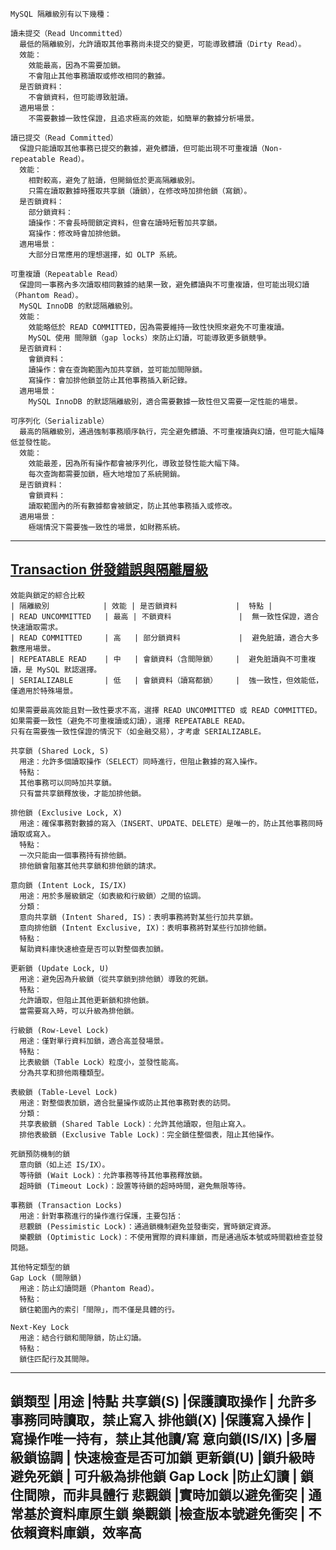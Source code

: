 ```
MySQL 隔離級別有以下幾種：

讀未提交（Read Uncommitted）
  最低的隔離級別，允許讀取其他事務尚未提交的變更，可能導致髒讀（Dirty Read）。
  效能：
    效能最高，因為不需要加鎖。
    不會阻止其他事務讀取或修改相同的數據。
  是否鎖資料：
    不會鎖資料，但可能導致脏讀。
  適用場景：
    不需要數據一致性保證，且追求極高的效能，如簡單的數據分析場景。

讀已提交（Read Committed）
  保證只能讀取其他事務已提交的數據，避免髒讀，但可能出現不可重複讀（Non-repeatable Read）。
  效能：
    相對較高，避免了脏讀，但開銷低於更高隔離級別。
    只需在讀取數據時獲取共享鎖（讀鎖），在修改時加排他鎖（寫鎖）。
  是否鎖資料：
    部分鎖資料：
    讀操作：不會長時間鎖定資料，但會在讀時短暫加共享鎖。
    寫操作：修改時會加排他鎖。
  適用場景：
    大部分日常應用的理想選擇，如 OLTP 系統。

可重複讀（Repeatable Read）
  保證同一事務內多次讀取相同數據的結果一致，避免髒讀與不可重複讀，但可能出現幻讀（Phantom Read）。
  MySQL InnoDB 的默認隔離級別。
  效能：
    效能略低於 READ COMMITTED，因為需要維持一致性快照來避免不可重複讀。
    MySQL 使用 間隙鎖（gap locks）來防止幻讀，可能導致更多鎖競爭。
  是否鎖資料：
    會鎖資料：
    讀操作：會在查詢範圍內加共享鎖，並可能加間隙鎖。
    寫操作：會加排他鎖並防止其他事務插入新記錄。
  適用場景：
    MySQL InnoDB 的默認隔離級別，適合需要數據一致性但又需要一定性能的場景。

可序列化（Serializable）
  最高的隔離級別，通過強制事務順序執行，完全避免髒讀、不可重複讀與幻讀，但可能大幅降低並發性能。
  效能：
    效能最差，因為所有操作都會被序列化，導致並發性能大幅下降。
    每次查詢都需要加鎖，極大地增加了系統開銷。
  是否鎖資料：
    會鎖資料：
    讀取範圍內的所有數據都會被鎖定，防止其他事務插入或修改。
  適用場景：
    極端情況下需要強一致性的場景，如財務系統。
```

-----
[Transaction 併發錯誤與隔離層級](https://oldmo860617.medium.com/transaction-%E4%BD%B5%E7%99%BC%E9%8C%AF%E8%AA%A4%E8%88%87%E9%9A%94%E9%9B%A2%E5%B1%A4%E7%B4%9A-51b8af6178ae)
-----

```
效能與鎖定的綜合比較
| 隔離級別            | 效能 | 是否鎖資料             |  特點 |
| READ UNCOMMITTED   | 最高 | 不鎖資料               |  無一致性保證，適合快速讀取需求。
| READ COMMITTED     | 高   | 部分鎖資料             |  避免脏讀，適合大多數應用場景。
| REPEATABLE READ    | 中   | 會鎖資料（含間隙鎖）    |  避免脏讀與不可重複讀，是 MySQL 默認選擇。
| SERIALIZABLE       | 低   | 會鎖資料（讀寫都鎖）    |  強一致性，但效能低，僅適用於特殊場景。

如果需要最高效能且對一致性要求不高，選擇 READ UNCOMMITTED 或 READ COMMITTED。
如果需要一致性（避免不可重複讀或幻讀），選擇 REPEATABLE READ。
只有在需要強一致性保證的情況下（如金融交易），才考慮 SERIALIZABLE。
```

```
共享鎖 (Shared Lock, S)
  用途：允許多個讀取操作（SELECT）同時進行，但阻止數據的寫入操作。
  特點：
  其他事務可以同時加共享鎖。
  只有當共享鎖釋放後，才能加排他鎖。

排他鎖 (Exclusive Lock, X)
  用途：確保事務對數據的寫入（INSERT、UPDATE、DELETE）是唯一的，防止其他事務同時讀取或寫入。
  特點：
  一次只能由一個事務持有排他鎖。
  排他鎖會阻塞其他共享鎖和排他鎖的請求。

意向鎖 (Intent Lock, IS/IX)
  用途：用於多層級鎖定（如表級和行級鎖）之間的協調。
  分類：
  意向共享鎖 (Intent Shared, IS)：表明事務將對某些行加共享鎖。
  意向排他鎖 (Intent Exclusive, IX)：表明事務將對某些行加排他鎖。
  特點：
  幫助資料庫快速檢查是否可以對整個表加鎖。

更新鎖 (Update Lock, U)
  用途：避免因為升級鎖（從共享鎖到排他鎖）導致的死鎖。
  特點：
  允許讀取，但阻止其他更新鎖和排他鎖。
  當需要寫入時，可以升級為排他鎖。

行級鎖 (Row-Level Lock)
  用途：僅對單行資料加鎖，適合高並發場景。
  特點：
  比表級鎖（Table Lock）粒度小，並發性能高。
  分為共享和排他兩種類型。

表級鎖 (Table-Level Lock)
  用途：對整個表加鎖，適合批量操作或防止其他事務對表的訪問。
  分類：
  共享表級鎖 (Shared Table Lock)：允許其他讀取，但阻止寫入。
  排他表級鎖 (Exclusive Table Lock)：完全鎖住整個表，阻止其他操作。

死鎖預防機制的鎖
  意向鎖（如上述 IS/IX）。
  等待鎖 (Wait Lock)：允許事務等待其他事務釋放鎖。
  超時鎖 (Timeout Lock)：設置等待鎖的超時時間，避免無限等待。

事務鎖 (Transaction Locks)
  用途：針對事務進行的操作進行保護，主要包括：
  悲觀鎖 (Pessimistic Lock)：通過鎖機制避免並發衝突，實時鎖定資源。
  樂觀鎖 (Optimistic Lock)：不使用實際的資料庫鎖，而是通過版本號或時間戳檢查並發問題。

其他特定類型的鎖
Gap Lock (間隙鎖)
  用途：防止幻讀問題（Phantom Read）。
  特點：
  鎖住範圍內的索引「間隙」，而不僅是具體的行。

Next-Key Lock
  用途：結合行鎖和間隙鎖，防止幻讀。
  特點：
  鎖住匹配行及其間隙。

```
---
鎖類型        |用途                |特點
共享鎖(S)      |保護讀取操作	      | 允許多事務同時讀取，禁止寫入
排他鎖(X)      |保護寫入操作	      | 寫操作唯一持有，禁止其他讀/寫
意向鎖(IS/IX)  |多層級鎖協調	      | 快速檢查是否可加鎖
更新鎖(U)      |鎖升級時避免死鎖	  | 可升級為排他鎖
Gap Lock       |防止幻讀	          | 鎖住間隙，而非具體行
悲觀鎖          |實時加鎖以避免衝突 | 通常基於資料庫原生鎖
樂觀鎖          |檢查版本號避免衝突 | 不依賴資料庫鎖，效率高
---
